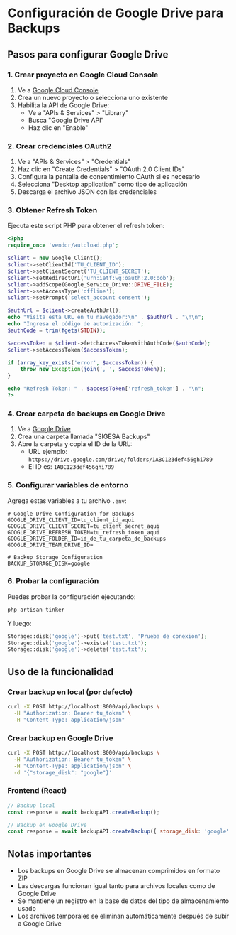 # Configuración de Google Drive para Backups

## Pasos para configurar Google Drive

### 1. Crear proyecto en Google Cloud Console

1. Ve a [Google Cloud Console](https://console.cloud.google.com/)
2. Crea un nuevo proyecto o selecciona uno existente
3. Habilita la API de Google Drive:
   - Ve a "APIs & Services" > "Library"
   - Busca "Google Drive API"
   - Haz clic en "Enable"

### 2. Crear credenciales OAuth2

1. Ve a "APIs & Services" > "Credentials"
2. Haz clic en "Create Credentials" > "OAuth 2.0 Client IDs"
3. Configura la pantalla de consentimiento OAuth si es necesario
4. Selecciona "Desktop application" como tipo de aplicación
5. Descarga el archivo JSON con las credenciales

### 3. Obtener Refresh Token

Ejecuta este script PHP para obtener el refresh token:

```php
<?php
require_once 'vendor/autoload.php';

$client = new Google_Client();
$client->setClientId('TU_CLIENT_ID');
$client->setClientSecret('TU_CLIENT_SECRET');
$client->setRedirectUri('urn:ietf:wg:oauth:2.0:oob');
$client->addScope(Google_Service_Drive::DRIVE_FILE);
$client->setAccessType('offline');
$client->setPrompt('select_account consent');

$authUrl = $client->createAuthUrl();
echo "Visita esta URL en tu navegador:\n" . $authUrl . "\n\n";
echo "Ingresa el código de autorización: ";
$authCode = trim(fgets(STDIN));

$accessToken = $client->fetchAccessTokenWithAuthCode($authCode);
$client->setAccessToken($accessToken);

if (array_key_exists('error', $accessToken)) {
    throw new Exception(join(', ', $accessToken));
}

echo "Refresh Token: " . $accessToken['refresh_token'] . "\n";
?>
```

### 4. Crear carpeta de backups en Google Drive

1. Ve a [Google Drive](https://drive.google.com/)
2. Crea una carpeta llamada "SIGESA Backups"
3. Abre la carpeta y copia el ID de la URL:
   - URL ejemplo: `https://drive.google.com/drive/folders/1ABC123def456ghi789`
   - El ID es: `1ABC123def456ghi789`

### 5. Configurar variables de entorno

Agrega estas variables a tu archivo `.env`:

```env
# Google Drive Configuration for Backups
GOOGLE_DRIVE_CLIENT_ID=tu_client_id_aqui
GOOGLE_DRIVE_CLIENT_SECRET=tu_client_secret_aqui
GOOGLE_DRIVE_REFRESH_TOKEN=tu_refresh_token_aqui
GOOGLE_DRIVE_FOLDER_ID=id_de_tu_carpeta_de_backups
GOOGLE_DRIVE_TEAM_DRIVE_ID=

# Backup Storage Configuration
BACKUP_STORAGE_DISK=google
```

### 6. Probar la configuración

Puedes probar la configuración ejecutando:

```bash
php artisan tinker
```

Y luego:

```php
Storage::disk('google')->put('test.txt', 'Prueba de conexión');
Storage::disk('google')->exists('test.txt');
Storage::disk('google')->delete('test.txt');
```

## Uso de la funcionalidad

### Crear backup en local (por defecto)

```bash
curl -X POST http://localhost:8000/api/backups \
  -H "Authorization: Bearer tu_token" \
  -H "Content-Type: application/json"
```

### Crear backup en Google Drive

```bash
curl -X POST http://localhost:8000/api/backups \
  -H "Authorization: Bearer tu_token" \
  -H "Content-Type: application/json" \
  -d '{"storage_disk": "google"}'
```

### Frontend (React)

```javascript
// Backup local
const response = await backupAPI.createBackup();

// Backup en Google Drive
const response = await backupAPI.createBackup({ storage_disk: 'google' });
```

## Notas importantes

- Los backups en Google Drive se almacenan comprimidos en formato ZIP
- Las descargas funcionan igual tanto para archivos locales como de Google Drive
- Se mantiene un registro en la base de datos del tipo de almacenamiento usado
- Los archivos temporales se eliminan automáticamente después de subir a Google Drive
